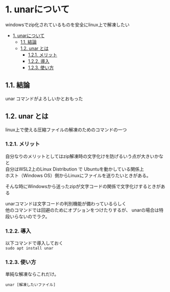 # 1. unarについて

windowsでzip化されているものを安全にlinux上で解凍したい  

- [1. unarについて](#1-unarについて)
  - [1.1. 結論](#11-結論)
  - [1.2. unar とは](#12-unar-とは)
    - [1.2.1. メリット](#121-メリット)
    - [1.2.2. 導入](#122-導入)
    - [1.2.3. 使い方](#123-使い方)

## 1.1. 結論  

unar コマンドがよろしいかとおもった  

## 1.2. unar とは  

linux上で使える圧縮ファイルの解凍のためのコマンドの一つ  

### 1.2.1. メリット

自分なりのメリットとしてはzip解凍時の文字化けを防げるいう点が大きいかなと  
自分はWSL2上のLinux Distribution で Ubuntuを動かしている関係上  
ホスト（Windows OS）側からLinuxにファイルを送りたいときがある。  
  
そんな時にWindowsから送ったzipが文字コードの関係で文字化けするときがある  

unarコマンドは文字コードの判別機能が備わっているらしく  
他のコマンドでは回避のためにオプションをつけたりするが、
unarの場合は特段いらないのでラク。  

### 1.2.2. 導入

以下コマンドで導入しておく  
`sudo apt install unar`

### 1.2.3. 使い方

単純な解凍ならこれだけ。  

`unar [解凍したいファイル]`
